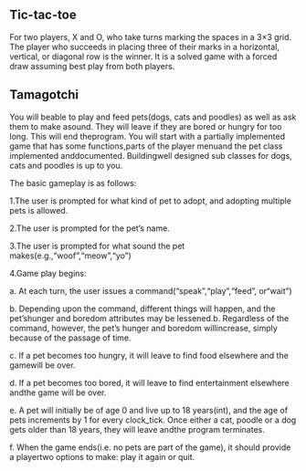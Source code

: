 ## Tic-tac-toe

For two players, X and O, who take turns marking the spaces in a 3×3 grid. The player who succeeds in placing three of their marks in a horizontal, vertical, or diagonal row is the winner. It is a solved game with a forced draw assuming best play from both players.


## Tamagotchi

You will beable to play and feed pets(dogs, cats and poodles) as well as ask them to make asound. They will leave if they are bored or hungry for too long. This will end theprogram. You will start with a partially implemented game that has some functions,parts of the player menuand the pet class implemented anddocumented. Buildingwell designed sub classes for dogs, cats and poodles is up to you.

The basic gameplay is as follows:

1.The user is prompted for what kind of pet to adopt, and adopting multiple pets is allowed.

2.The user is prompted for the pet’s name.

3.The user is prompted for what sound the pet makes(e.g.,“woof”,“meow”,“yo”)

4.Game play begins:
  
  a. At each turn, the user issues a command(“speak”,“play”,“feed”, or“wait”)
  
  b. Depending upon the command, different things will happen, and the pet’shunger and boredom attributes may be lessened.b. Regardless of the command, however, the pet’s    hunger and boredom willincrease, simply because of the passage of time.
  
  c. If a pet becomes too hungry, it will leave to find food elsewhere and the gamewill be over. 
  
  d. If a pet becomes too bored, it will leave to find entertainment elsewhere andthe game will be over.
  
  e. A pet will initially be of age 0 and live up to 18  years(int), and the age of pets increments by 1 for every clock_tick. Once either a cat, poodle or a dog gets older than 18 years, they will leave andthe program terminates.
  
  f. When the game ends(i.e. no pets are part of the game), it should provide a playertwo options to make: play it again or quit.
